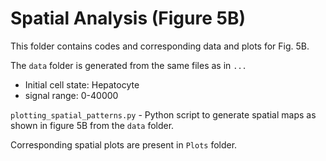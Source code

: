 # Spatial Analysis (Figure 5B)
This folder contains codes and corresponding data and plots for Fig. 5B.

The `data` folder is generated from the same files as in `...` 
- Initial cell state: Hepatocyte 
- signal range: 0-40000


`plotting_spatial_patterns.py` - Python script to generate spatial maps as shown in figure 5B from the `data` folder.

Corresponding spatial plots are present in `Plots` folder.